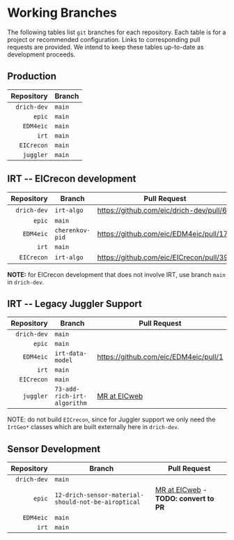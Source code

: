 # Working Branches

The following tables list `git` branches for each repository. Each table is for a 
project or recommended configuration. Links to corresponding pull requests are provided.
We intend to keep these tables up-to-date as development proceeds.

## Production
| Repository  | Branch |
| --:         | ---    |
| `drich-dev` | `main` |
| `epic`      | `main` |
| `EDM4eic`   | `main` |
| `irt`       | `main` |
| `EICrecon`  | `main` |
| `juggler`   | `main` |

## IRT -- EICrecon development
| Repository  | Branch             | Pull Request                             |
| --:         | ---                | ---                                      |
| `drich-dev` | `irt-algo`         | https://github.com/eic/drich-dev/pull/62 |
| `epic`      | `main`             |                                          |
| `EDM4eic`   | `cherenkov-pid`    | https://github.com/eic/EDM4eic/pull/17   |
| `irt`       | `main`             |                                          |
| `EICrecon`  | `irt-algo`         | https://github.com/eic/EICrecon/pull/393 |

**NOTE:** for EICrecon development that does not involve IRT, use branch `main` in `drich-dev`.

## IRT -- Legacy Juggler Support
| Repository  | Branch                      | Pull Request                                                                |
| --:         | ---                         | ---                                                                         |
| `drich-dev` | `main`                      |                                                                             |
| `epic`      | `main`                      |                                                                             |
| `EDM4eic`   | `irt-data-model`            | https://github.com/eic/EDM4eic/pull/1                                       |
| `irt`       | `main`                      |                                                                             |
| `EICrecon`  | `main`                      |                                                                             |
| `juggler`   | `73-add-rich-irt-algorithm` | [MR at EICweb](https://eicweb.phy.anl.gov/EIC/juggler/-/merge_requests/377) |

NOTE: do not build `EICrecon`, since for Juggler support we only need the
`IrtGeo*` classes which are built externally here in `drich-dev`.

## Sensor Development
| Repository  | Branch                                              | Pull Request                                                                                                 |
| --:         | ---                                                 | ---                                                                                                          |
| `drich-dev` | `main`                                              |                                                                                                              |
| `epic`      | `12-drich-sensor-material-should-not-be-airoptical` | [MR at EICweb](https://eicweb.phy.anl.gov/EIC/detectors/ecce/-/merge_requests/28) - **TODO: convert to PR**  |
| `EDM4eic`   | `main`                                              |                                                                                                              |
| `irt`       | `main`                                              |                                                                                                              |
